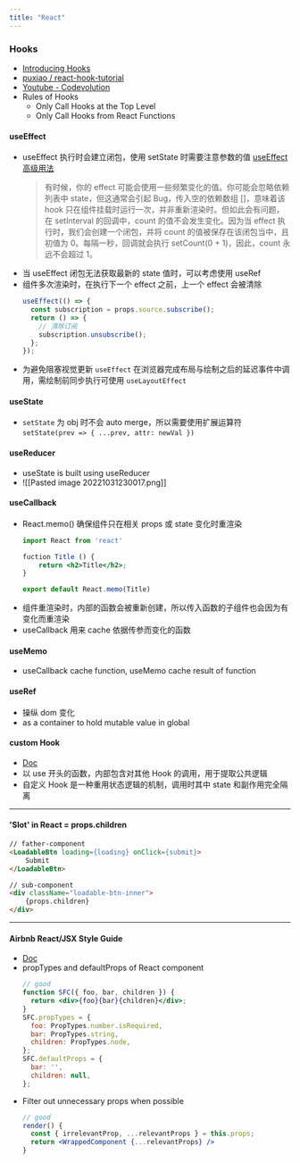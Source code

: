 ```yaml
---
title: "React"
---
```


### Hooks
- [Introducing Hooks](https://reactjs.org/docs/hooks-intro.html)
- [puxiao / react-hook-tutorial](https://github.com/puxiao/react-hook-tutorial)
- [Youtube - Codevolution](https://www.youtube.com/playlist?list=PLC3y8-rFHvwisvxhZ135pogtX7_Oe3Q3A)
- Rules of Hooks
	- Only Call Hooks at the Top Level
	- Only Call Hooks from React Functions
#### useEffect
- useEffect 执行时会建立闭包，使用 setState 时需要注意参数的值
	[useEffect 高级用法](https://github.com/puxiao/react-hook-tutorial/blob/master/05%20useEffect%E9%AB%98%E7%BA%A7%E7%94%A8%E6%B3%95.md)
	>有时候，你的 effect 可能会使用一些频繁变化的值。你可能会忽略依赖列表中 state，但这通常会引起 Bug，传入空的依赖数组 []，意味着该 hook 只在组件挂载时运行一次，并非重新渲染时。但如此会有问题，在 setInterval 的回调中，count 的值不会发生变化。因为当 effect 执行时，我们会创建一个闭包，并将 count 的值被保存在该闭包当中，且初值为 0。每隔一秒，回调就会执行 setCount(0 + 1)，因此，count 永远不会超过 1。
- 当 useEffect 闭包无法获取最新的 state 值时，可以考虑使用 useRef
- 组件多次渲染时，在执行下一个 effect 之前，上一个 effect 会被清除
	```js
	useEffect(() => {
	  const subscription = props.source.subscribe();
	  return () => {
		// 清除订阅
		subscription.unsubscribe();
	  };
	});
	```
- 为避免阻塞视觉更新 `useEffect` 在浏览器完成布局与绘制之后的延迟事件中调用，需绘制前同步执行可使用 `useLayoutEffect`
#### useState
- `setState` 为 obj 时不会 auto merge，所以需要使用扩展运算符
	`setState(prev => { ...prev, attr: newVal })`
#### useReducer
- useState is built using useReducer
-  ![[Pasted image 20221031230017.png]]
#### useCallback
- React.memo() 确保组件只在相关 props 或 state 变化时重渲染
	```jsx
	import React from 'react'
	
	fuction Title () {
		return <h2>Title</h2>;
	}
	
	export default React.memo(Title)
	```
- 组件重渲染时，内部的函数会被重新创建，所以传入函数的子组件也会因为有变化而重渲染
- useCallback 用来 cache 依据传参而变化的函数
#### useMemo
- useCallback cache function, useMemo cache result of function
#### useRef
- 操纵 dom 变化
- as a container to hold mutable value in global
#### custom Hook
- [Doc](https://zh-hans.reactjs.org/docs/hooks-custom.html)
- 以 use 开头的函数，内部包含对其他 Hook 的调用，用于提取公共逻辑
- 自定义 Hook 是一种重用状态逻辑的机制，调用时其中 state 和副作用完全隔离
---
#### 'Slot' in React = props.children
```html
// father-component
<LoadableBtn loading={loading} onClick={submit}>
	Submit
</LoadableBtn>
```

```html
// sub-component
<div className="loadable-btn-inner">
	{props.children}
</div>
```
---
#### Airbnb React/JSX Style Guide
- [Doc](https://github.com/airbnb/javascript/tree/master/react)
- propTypes and defaultProps of React component
	```jsx
	// good
	function SFC({ foo, bar, children }) {
	  return <div>{foo}{bar}{children}</div>;
	}
	SFC.propTypes = {
	  foo: PropTypes.number.isRequired,
	  bar: PropTypes.string,
	  children: PropTypes.node,
	};
	SFC.defaultProps = {
	  bar: '',
	  children: null,
	};
	```
- Filter out unnecessary props when possible
	```jsx
	// good
	render() {
	  const { irrelevantProp, ...relevantProps } = this.props;
	  return <WrappedComponent {...relevantProps} />
	}
	```